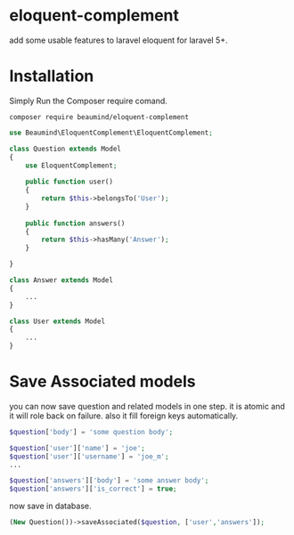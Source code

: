 # eloquent-complement
add some usable features to laravel eloquent for laravel 5+.
# Installation

Simply Run the Composer require comand.

```
composer require beaumind/eloquent-complement
```
```php
use Beaumind\EloquentComplement\EloquentComplement;

class Question extends Model
{
    use EloquentComplement;
    
    public function user()
    {
        return $this->belongsTo('User');
    }
    
    public function answers()
    {
        return $this->hasMany('Answer');
    }

}
```
```php
class Answer extends Model
{
    ...
}
```
```php
class User extends Model
{
    ...
}
```
# Save Associated models
you can now save question and related models in one step. it is atomic and it will role back on failure. also it fill foreign keys automatically.
```php
$question['body'] = 'some question body';

$question['user']['name'] = 'joe';
$question['user']['username'] = 'joe_m';
...

$question['answers']['body'] = 'some answer body';
$question['answers']['is_correct'] = true;

```
now save in database.
```php
(New Question())->saveAssociated($question, ['user','answers']);
```

